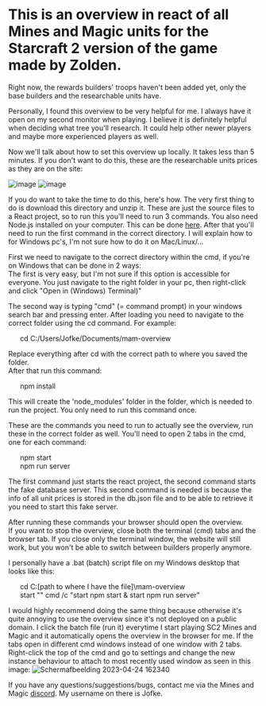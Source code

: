 # This is an overview in react of all Mines and Magic units for the Starcraft 2 version of the game made by Zolden.

Right now, the rewards builders' troops haven't been added yet, only the base builders and the researchable units have.

Personally, I found this overview to be very helpful for me. I always have it open on my second monitor when playing.
I believe it is definitely helpful when deciding what tree you'll research.
It could help other newer players and maybe more experienced players as well.

Now we'll talk about how to set this overview up locally.
It takes less than 5 minutes. If you don't want to do this, these are the researchable units prices as they are on the site:

![image](https://user-images.githubusercontent.com/128925439/234029413-67e748ea-2735-4fb5-a9f6-c83b829cc1b3.png)
![image](https://user-images.githubusercontent.com/128925439/234029687-115d6d93-3ef8-4120-a372-b3e496ad9ed2.png)

If you do want to take the time to do this, here's how.
The very first thing to do is download this directory and unzip it.
These are just the source files to a React project, so to run this you'll need to run 3 commands. You also need Node.js installed on your computer.
This can be done [here](https://nodejs.org/en/download/).
After that you'll need to run the first command in the correct directory.
I will explain how to for Windows pc's, I'm not sure how to do it on Mac/Linux/...

First we need to navigate to the correct directory within the cmd, if you're on Windows that can be done in 2 ways:<br>
The first is very easy, but I'm not sure if this option is accessible for everyone.
You just navigate to the right folder in your pc, then right-click and click "Open in (Windows) Terminal)"

The second way is typing "cmd" (= command prompt) in your windows search bar and pressing enter.
After loading you need to navigate to the correct folder using the cd command. For example:

&nbsp;&nbsp;&nbsp;&nbsp;&nbsp;&nbsp;cd C:/Users/Jofke/Documents/mam-overview

Replace everything after cd with the correct path to where you saved the folder.<br>
After that run this command:  
  
&nbsp;&nbsp;&nbsp;&nbsp;&nbsp;&nbsp;npm install

This will create the 'node_modules' folder in the folder, which is needed to run the project. You only need to run this command once.

These are the commands you need to run to actually see the overview, run these in the correct folder as well.
You'll need to open 2 tabs in the cmd, one for each command:

&nbsp;&nbsp;&nbsp;&nbsp;&nbsp;&nbsp;npm start
<br>&nbsp;&nbsp;&nbsp;&nbsp;&nbsp;&nbsp;npm run server

The first command just starts the react project, the second command starts the fake database server.
This second command is needed is because the info of all unit prices is stored in the db.json file and to be able to retrieve it you need to start this fake server.

After running these commands your browser should open the overview.<br>
If you want to stop the overview, close both the terminal (cmd) tabs and the browser tab.
If you close only the terminal window, the website will still work, but you won't be able to switch between builders properly anymore.

I personally have a .bat (batch) script file on my Windows desktop that looks like this:

&nbsp;&nbsp;&nbsp;&nbsp;&nbsp;&nbsp;cd C:\[path to where I have the file]\mam-overview
<br>&nbsp;&nbsp;&nbsp;&nbsp;&nbsp;&nbsp;start "" cmd /c "start npm start & start npm run server"
 
I would highly recommend doing the same thing because otherwise it's quite annoying to use the overview since it's not deployed on a public domain.
I click the batch file (run it) everytime I start playing SC2 Mines and Magic and it automatically opens the overview in the browser for me. If the tabs open in different cmd windows instead of one window with 2 tabs. Right-click the top of the cmd and go to settings and change the new instance behaviour to attach to most recently used window as seen in this image: ![Schermafbeelding 2023-04-24 162340](https://user-images.githubusercontent.com/128925439/234026539-14c88513-5fd9-41f8-b68f-599f3b82fe25.png)

If you have any questions/suggestions/bugs, contact me via the Mines and Magic [discord](https://discord.gg/qftSmBh9ex). My username on there is Jofke.


